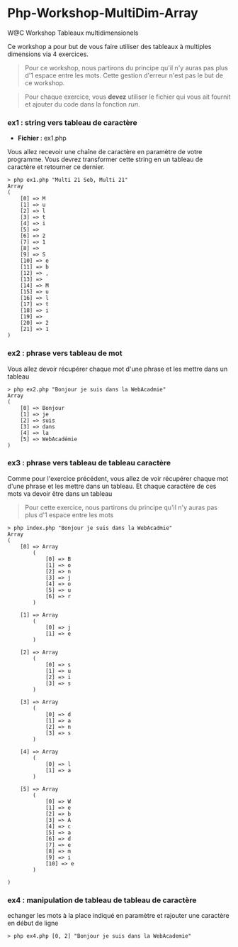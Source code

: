 # Php-Workshop-MultiDim-Array
W@C Workshop Tableaux multidimensionels

Ce workshop a pour but de vous faire utiliser des tableaux à multiples dimensions via 4 exercices.

> Pour ce workshop, nous partirons du principe qu'il n'y auras pas plus d'1 espace entre les mots. Cette gestion d'erreur n'est pas le but de ce workshop.

> Pour chaque exercice, vous **devez** utiliser le fichier qui vous ait fournit et ajouter du code dans la fonction *run*. 

### ex1 : string vers tableau de caractère
- **Fichier** : ex1.php

Vous allez recevoir une chaîne de caractère en paramètre de votre programme.
Vous devrez transformer cette string en un tableau de caractère et retourner ce dernier.

```shell
> php ex1.php "Multi 21 Seb, Multi 21"
Array
(
    [0] => M
    [1] => u
    [2] => l
    [3] => t
    [4] => i
    [5] =>
    [6] => 2
    [7] => 1
    [8] =>
    [9] => S
    [10] => e
    [11] => b
    [12] => ,
    [13] =>
    [14] => M
    [15] => u
    [16] => l
    [17] => t
    [18] => i
    [19] => 
    [20] => 2
    [21] => 1
)
```

### ex2 : phrase vers tableau de mot
Vous allez devoir récupérer chaque mot d'une phrase et les mettre dans un tableau

```shell
> php ex2.php "Bonjour je suis dans la WebAcadmie"
Array
(
    [0] => Bonjour
    [1] => je
    [2] => suis
    [3] => dans
    [4] => la
    [5] => WebAcadémie
)
```

### ex3 : phrase vers tableau de tableau caractère
Comme pour l'exercice précédent, vous allez de voir récupérer chaque mot d'une phrase et les mettre dans un tableau. Et chaque caractère de ces mots va devoir être dans un tableau

> Pour cette exercice, nous partirons du principe qu'il n'y auras pas plus d'1 espace entre les mots

```shell
> php index.php "Bonjour je suis dans la WebAcadmie"
Array
(
    [0] => Array
        (
            [0] => B
            [1] => o
            [2] => n
            [3] => j
            [4] => o
            [5] => u
            [6] => r
        )

    [1] => Array
        (
            [0] => j
            [1] => e
        )

    [2] => Array
        (
            [0] => s
            [1] => u
            [2] => i
            [3] => s
        )

    [3] => Array
        (
            [0] => d
            [1] => a
            [2] => n
            [3] => s
        )

    [4] => Array
        (
            [0] => l
            [1] => a
        )

    [5] => Array
        (
            [0] => W
            [1] => e
            [2] => b
            [3] => A
            [4] => c
            [5] => a
            [6] => d
            [7] => e
            [8] => m
            [9] => i
            [10] => e
        )

)
```
### ex4 : manipulation de tableau de tableau de caractère
echanger les mots à la place indiqué en paramètre et rajouter une caractère en début de ligne


```shell
> php ex4.php [0, 2] "Bonjour je suis dans la WebAcademie"



```